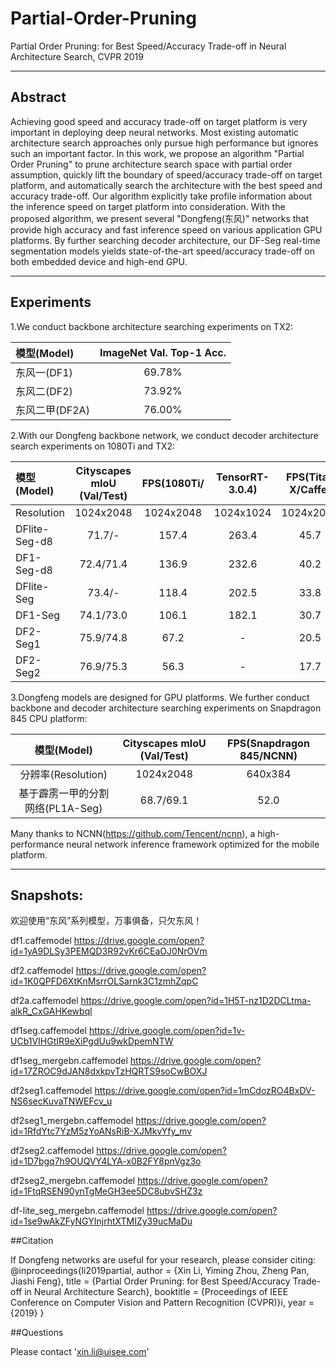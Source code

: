 # Partial-Order-Pruning

Partial Order Pruning: for  Best Speed/Accuracy Trade-off in Neural Architecture Search, CVPR 2019

****

## Abstract
Achieving good speed and accuracy trade-off on target platform is very important in deploying deep neural networks. Most existing automatic architecture search approaches only pursue high performance but ignores such an important factor. In this work, we propose an algorithm "Partial Order Pruning" to prune architecture search space with partial order assumption, quickly lift the boundary of speed/accuracy trade-off on target platform, and automatically search the architecture with the best speed and accuracy trade-off. Our algorithm explicitly take profile information about the inference speed on target platform into consideration. With the proposed algorithm, we present several "Dongfeng(东风)" networks that provide high accuracy and fast inference speed on various application GPU platforms. By further searching decoder architecture, our DF-Seg real-time segmentation models yields state-of-the-art speed/accuracy trade-off on both embedded device and high-end GPU.

***

## Experiments

1.We conduct backbone architecture searching experiments on TX2:

| 	模型(Model)		|	ImageNet Val. Top-1 Acc.	|
| :---------------- |:-----------------------------:|
| 	东风一(DF1)		|			69.78%				|
| 	东风二(DF2)		|			73.92%				|
| 	东风二甲(DF2A)	|			76.00%				|


2.With our Dongfeng backbone network, we conduct decoder architecture search experiments on 1080Ti and TX2:

| 模型(Model)	| Cityscapes mIoU (Val/Test) | FPS(1080Ti/|TensorRT-3.0.4)| FPS(Titan X/Caffe) |
| :------------ |:--------------------------:|:-----------:|:-----------:|:------------------:|
| Resolution    |        1024x2048           |  1024x2048  |  1024x1024  |      1024x2048     |
| DFlite-Seg-d8 |        71.7/-              |    157.4    |    263.4    |        45.7        |
| DF1-Seg-d8    |        72.4/71.4           |    136.9    |    232.6    |        40.2        |
| DFlite-Seg    |        73.4/-              |    118.4    |    202.5    |        33.8        |
| DF1-Seg       |        74.1/73.0           |    106.1    |    182.1    |        30.7        | 
| DF2-Seg1      |        75.9/74.8           |    67.2     |      -      |        20.5        |
| DF2-Seg2      |        76.9/75.3           |    56.3     |      -      |        17.7        |


3.Dongfeng models are designed for GPU platforms. We further conduct backbone and decoder architecture searching experiments on Snapdragon 845 CPU platform:

|			 模型(Model)	       | Cityscapes mIoU (Val/Test) | FPS(Snapdragon 845/NCNN) |
|:--------------------------------:|:--------------------------:|:------------------------:|
|        分辨率(Resolution)        |         1024x2048          |       640x384            |
| 基于霹雳一甲的分割网络(PL1A-Seg) |         68.7/69.1          |        52.0              |

Many thanks to NCNN(https://github.com/Tencent/ncnn), a high-performance neural network inference framework optimized for the mobile platform.

***

## Snapshots:

欢迎使用“东风”系列模型，万事俱备，只欠东风！

df1.caffemodel
https://drive.google.com/open?id=1yA9DLSy3PEMQD3R92vKr6CEaOJ0NrOVm

df2.caffemodel
https://drive.google.com/open?id=1K0QPFD6XtKnMsrrOLSarnk3C1zmhZqpC

df2a.caffemodel
https://drive.google.com/open?id=1H5T-nz1D2DCLtma-alkR_CxGAHKewbql

df1seg.caffemodel
https://drive.google.com/open?id=1v-UCb1VIHGtIR9eXiPgdUu9wkDpemNTW

df1seg_mergebn.caffemodel
https://drive.google.com/open?id=17ZROC9dJAN8dxkpvTzHQRTS9soCwBOXJ

df2seg1.caffemodel
https://drive.google.com/open?id=1mCdozRO4BxDV-NS6secKuvaTNWEFcv_u

df2seg1_mergebn.caffemodel
https://drive.google.com/open?id=1RfdYtc7YzM5zYoANsRiB-XJMkvYfy_mv

df2seg2.caffemodel
https://drive.google.com/open?id=1D7bgq7h9OUQVY4LYA-x0B2FY8pnVgz3o

df2seg2_mergebn.caffemodel
https://drive.google.com/open?id=1FtqRSEN90ynTgMeGH3ee5DC8ubvSHZ3z

df-lite_seg_mergebn.caffemodel
https://drive.google.com/open?id=1se9wAkZFyNGYInjrhtXTMIZy39ucMaDu

##Citation

If Dongfeng networks are useful for your research, please consider citing:
	@inproceedings{li2019partial,
	author = {Xin Li,
			Yiming Zhou,
			Zheng Pan,
			Jiashi Feng},
	title = {Partial Order Pruning: for Best Speed/Accuracy Trade-off in Neural Architecture Search},
	booktitle = {Proceedings of IEEE Conference on Computer Vision and Pattern Recognition (CVPR)}i,
	year = {2019}
	}

##Questions

Please contact 'xin.li@uisee.com'

